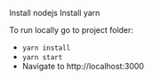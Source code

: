 Install nodejs
Install yarn

To run locally go to project folder:
 - `yarn install`
 - `yarn start`
 - Navigate to http://localhost:3000

